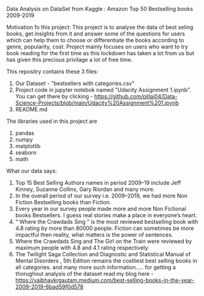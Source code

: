

Data Analysis on DataSet from Kaggle : Amazon Top 50 Bestselling books 2009-2019

Motivation fo this project: This project  is to analyse the data of best seling books, get insights from it and answer some of the questions for users which can help them to choose or differentiate the books according to genre, popularity, cost. Project mainly focuses on users who want to try book reading for the first time as this lockdown has taken a lot from us but has given this precious privilage a lot of free time.  

This repositry contains these 3 files:
1. Our Dataset - "bestsellers with categories.csv"
2. Project code in jupyter notebok named "Udacity Assignment 1.ipynb". You can get there by clicking - https://github.com/pillai04/Data-Science-Projects/blob/main/Udacity%20Assignment%201.ipynb
3. README.md 

The libraries used in this project are 
1. pandas
2. numpy
3. matplotlib
3. seaborn
4. math 

What our data says: 
1. Top 15 Best Selling Authors names in period 2009–19 include Jeff Kinney, Suzanne Collins, Gary Riordan and many more.
2. In the overall period of our survey i.e. 2009–2019, we had more Non Fiction Bestselling books than Fiction.
3. Every year in our survey people made more and more Non Fictional books Bestsellers. I guess real stories make a place in everyone’s heart.
4. “ Where the Crawdads Sing ” is the most reviewed bestselling book with 4.8 rating by more than 80000 people. Fiction can sometimes be more impactful then reality, what matters is the power of sentences.
5. Where the Crawdads Sing and The Girl on the Train were reviewed by maximum people with 4.8 and 4.1 rating respectively.
6. The Twilight Saga Collection and Diagnostic and Statistical Manual of Mental Disorders , 5th Edition remains the costliest best selling books in all categories.
and many more such information.....
for getting a thorughout analysis of the dataset read my blog here - https://vaibhavkrgautam.medium.com/best-selling-books-in-the-year-2009-2019-6bad59f0d578




